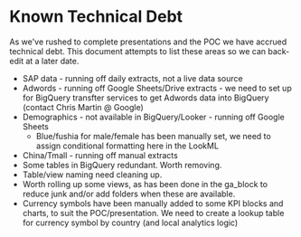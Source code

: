 # Known Technical Debt

As we've rushed to complete presentations and the POC we have accrued technical debt. This document attempts to list these areas so we can back-edit at a later date.

* SAP data - running off daily extracts, not a live data source
* Adwords - running off Google Sheets/Drive extracts - we need to set up for BigQuery transfter services to get Adwords data into BigQuery (contact Chris Martin @ Google)
* Demographics - not available in BigQuery/Looker - running off Google Sheets
    * Blue/fushia for male/female has been manually set, we need to assign conditional formatting here in the LookML
* China/Tmall - running off manual extracts
* Some tables in BigQuery redundant. Worth removing.
* Table/view naming need cleaning up.
* Worth rolling up some views, as has been done in the ga_block to reduce junk and/or add folders when these are available.
* Currency symbols have been manually added to some KPI blocks and charts, to suit the POC/presentation. We need to create a lookup table for currency symbol by country (and local analytics logic)
